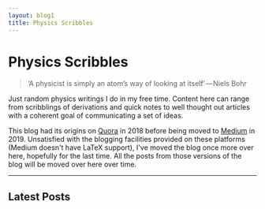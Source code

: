 ```yaml
---
layout: blog1
title: Physics Scribbles
---
```


# Physics Scribbles

> ‘A physicist is simply an atom’s way of looking at itself’ — Niels Bohr

Just random physics writings I do in my free time. Content here can range from scribblings of derivations and quick notes to well thought out articles with a coherent goal of communicating a set of ideas.

This blog had its origins on [Quora](https://physicsscribbles.quora.com/) in 2018 before being moved to [Medium](https://medium.com/physics-scribbles) in 2019. Unsatisfied with the blogging facilities provided on these platforms (Medium doesn't have LaTeX support), I've moved the blog once more over here, hopefully for the last time. All the posts from those versions of the blog will be moved over here over time.

---

## Latest Posts
